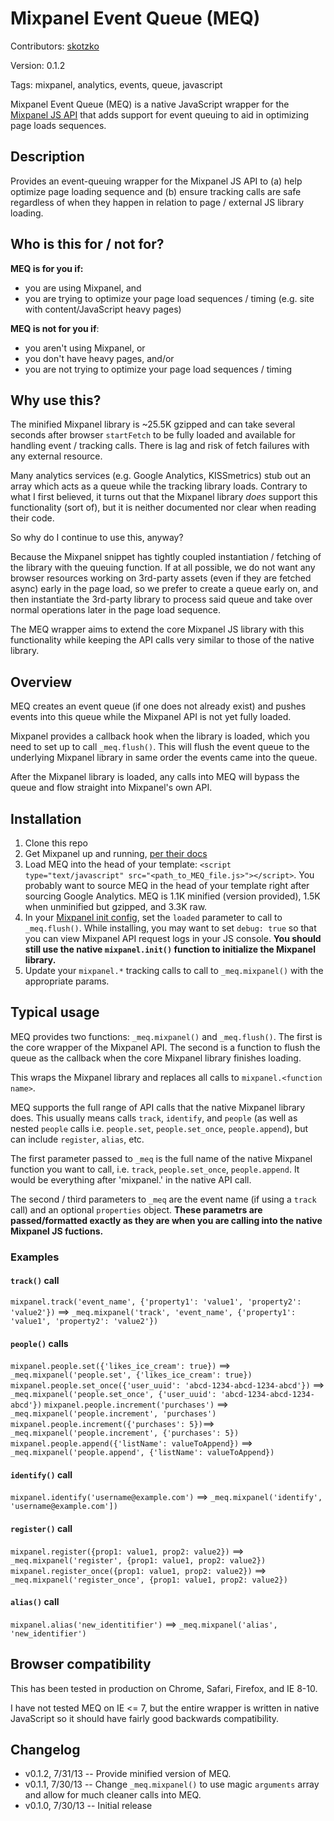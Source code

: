Mixpanel Event Queue (MEQ)
====================
Contributors: [skotzko](https://github.com/skotzko)

Version: 0.1.2

Tags: mixpanel, analytics, events, queue, javascript

Mixpanel Event Queue (MEQ) is a native JavaScript wrapper for the [Mixpanel JS API](https://mixpanel.com/docs/integration-libraries/javascript-full-api) that adds support for event queuing to aid in optimizing page loads sequences.

## Description
Provides an event-queuing wrapper for the Mixpanel JS API to (a) help optimize page loading sequence and (b) ensure tracking calls are safe regardless of when they happen in relation to page / external JS library loading.

## Who is this for / not for?

**MEQ is for you if:**

* you are using Mixpanel, and
* you are trying to optimize your page load sequences / timing (e.g. site with content/JavaScript heavy pages)

**MEQ is not for you if**:

* you aren't using Mixpanel, or
* you don't have heavy pages, and/or
* you are not trying to optimize your page load sequences / timing


## Why use this?
The minified Mixpanel library is ~25.5K gzipped and can take several seconds after browser `startFetch` to be fully loaded and available for handling event / tracking calls. There is lag and risk of fetch failures with any external resource.

Many analytics services (e.g. Google Analytics, KISSmetrics) stub out an array which acts as a queue while the tracking library loads. Contrary to what I first believed, it turns out that the Mixpanel library *does* support this functionality (sort of), but it is neither documented nor clear when reading their code.

So why do I continue to use this, anyway?

Because the Mixpanel snippet has tightly coupled instantiation / fetching of the library with the queuing function. If at all possible, we do not want any browser resources working on 3rd-party assets (even if they are fetched async) early in the page load, so we prefer to create a queue early on, and then instantiate the 3rd-party library to process said queue and take over normal operations later in the page load sequence.

The MEQ wrapper aims to extend the core Mixpanel JS library with this functionality while keeping the API calls very similar to those of the native library.

## Overview
MEQ creates an event queue (if one does not already exist) and pushes events into this queue while the Mixpanel API is not yet fully loaded. 

Mixpanel provides a callback hook when the library is loaded, which you need to set up to call `_meq.flush()`. This will flush the event queue to the underlying Mixpanel library in same order the events came into the queue.

After the Mixpanel library is loaded, any calls into MEQ will bypass the queue and flow straight into Mixpanel's own API.

## Installation
1. Clone this repo
2. Get Mixpanel up and running, [per their docs](https://mixpanel.com/docs/getting-started/step-by-step-integration-tutorial)
3. Load MEQ into the head of your template: `<script type="text/javascript" src="<path_to_MEQ_file.js>"></script>`. You probably want to source MEQ in the head of your template right after sourcing Google Analytics. MEQ is 1.1K minified (version provided), 1.5K when unminified but gzipped, and 3.3K raw.
4. In your [Mixpanel init config](https://mixpanel.com/docs/integration-libraries/javascript-full-api#init), set the `loaded` parameter to call to `_meq.flush()`. While installing, you may want to set `debug: true` so that you can view Mixpanel API request logs in your JS console. **You should still use the native `mixpanel.init()` function to initialize the Mixpanel library.**
5. Update your `mixpanel.*` tracking calls to call to `_meq.mixpanel()` with the appropriate params. 


## Typical usage
MEQ provides two functions: `_meq.mixpanel()` and `_meq.flush()`. The first is the core wrapper of the Mixpanel API. The second is a function to flush the queue as the callback when the core Mixpanel library finishes loading.

This wraps the Mixpanel library and replaces all calls to `mixpanel.<function name>`.

MEQ supports the full range of API calls that the native Mixpanel library does. This usually means calls `track`, `identify`, and `people` (as well as nested `people` calls i.e. `people.set`, `people.set_once`, `people.append`), but can include `register`, `alias`, etc.

The first parameter passed to `_meq` is the full name of the native Mixpanel function you want to call, i.e. `track`, `people.set_once`, `people.append`. It would be everything after 'mixpanel.' in the native API call.

The second / third parameters to `_meq` are the event name (if using a `track` call) and an optional `properties` object. **These parametrs are passed/formatted exactly as they are when you are calling into the native Mixpanel JS fuctions.**

### Examples
#### `track()` call
`mixpanel.track('event_name', {'property1': 'value1', 'property2': 'value2'})` ==> `_meq.mixpanel('track', 'event_name', {'property1': 'value1', 'property2': 'value2'})`


#### `people()` calls
`mixpanel.people.set({'likes_ice_cream': true})` ==> `_meq.mixpanel('people.set', {'likes_ice_cream': true})`
`mixpanel.people.set_once({'user_uuid': 'abcd-1234-abcd-1234-abcd'})` ==> `_meq.mixpanel('people.set_once', {'user_uuid': 'abcd-1234-abcd-1234-abcd'})`
`mixpanel.people.increment('purchases')` ==> `_meq.mixpanel('people.increment', 'purchases')`
`mixpanel.people.increment({'purchases': 5})`==> `_meq.mixpanel('people.increment', {'purchases': 5})`
`mixpanel.people.append({'listName': valueToAppend})` ==> `_meq.mixpanel('people.append', {'listName': valueToAppend})`


#### `identify()` call
`mixpanel.identify('username@example.com')` ==> `_meq.mixpanel('identify', 'username@example.com'])`


#### `register()` call
`mixpanel.register({prop1: value1, prop2: value2})` ==> `_meq.mixpanel('register', {prop1: value1, prop2: value2})`
`mixpanel.register_once({prop1: value1, prop2: value2})` ==> `_meq.mixpanel('register_once', {prop1: value1, prop2: value2})`


#### `alias()` call
`mixpanel.alias('new_identitifier')` ==> `_meq.mixpanel('alias', 'new_identifier')`


## Browser compatibility
This has been tested in production on Chrome, Safari, Firefox, and IE 8-10.

I have not tested MEQ on IE <= 7, but the entire wrapper is written in native JavaScript so it should have fairly good backwards compatibility.

## Changelog
* v0.1.2, 7/31/13 -- Provide minified version of MEQ.
* v0.1.1, 7/30/13 -- Change `_meq.mixpanel()` to use magic `arguments` array and allow for much cleaner calls into MEQ.
* v0.1.0, 7/30/13 -- Initial release